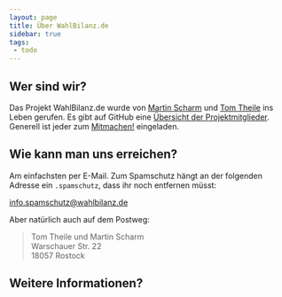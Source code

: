 ```yaml
---
layout: page
title: Über WahlBilanz.de
sidebar: true
tags:
 - todo
---
```


## Wer sind wir?

Das Projekt WahlBilanz.de wurde von [Martin Scharm](https://binfalse.de) und [Tom Theile](http://fototheile.tumblr.com/) ins Leben gerufen. Es gibt auf GitHub eine [Übersicht der Projektmitglieder](https://github.com/orgs/wahlbilanz/people). Generell ist jeder zum [Mitmachen!](/contribute/) eingeladen.


## Wie kann man uns erreichen?

<span id='spamhelp'>Am einfachsten per E-Mail. Zum Spamschutz hängt an der folgenden Adresse ein `.spamschutz`, dass ihr noch entfernen müsst:</span>

<a id="mailadress" href="mailto:info.spamschutz@wahlbilanz.de?body=Bitte%20entfernen%20Sie%20den%20Text%20.spamschutz%20aus%20der%20Empfaengeradresse%20-%20Please%20delete%20.spamschutz%20from%20recipient%20address">info.spamschutz@wahlbilanz.de</a>

<script type="text/javascript">
email = document.getElementById("mailadress")
console.log (email);
email.href = email.href.replace (/info.spamschutz/g, 'info');
console.log (email);
email.href = email.href.replace (/\?.*/g, '');
console.log (email);
email.innerHTML = email.innerHTML.replace (/info.spamschutz/g, 'info');
console.log (email);
document.getElementById("spamhelp").innerHTML = "Am einfachsten per E-Mail: ";
document.getElementById("spamhelp").appendChild(email);
</script>

Aber natürlich auch auf dem Postweg:

> Tom Theile und Martin Scharm  
> Warschauer Str. 22  
> 18057 Rostock  

## Weitere Informationen?

